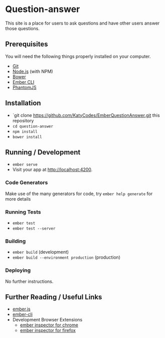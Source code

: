 # Question-answer

This site is a place for users to ask questions and have other users answer those questions.

## Prerequisites

You will need the following things properly installed on your computer.

* [Git](http://git-scm.com/)
* [Node.js](http://nodejs.org/) (with NPM)
* [Bower](http://bower.io/)
* [Ember CLI](http://ember-cli.com/)
* [PhantomJS](http://phantomjs.org/)

## Installation

* `git clone https://github.com/KatyCodes/EmberQuestionAnswer.git this repository
* `cd question-answer`
* `npm install`
* `bower install`

## Running / Development

* `ember serve`
* Visit your app at [http://localhost:4200](http://localhost:4200).

### Code Generators

Make use of the many generators for code, try `ember help generate` for more details

### Running Tests

* `ember test`
* `ember test --server`

### Building

* `ember build` (development)
* `ember build --environment production` (production)

### Deploying

No further instructions.

## Further Reading / Useful Links

* [ember.js](http://emberjs.com/)
* [ember-cli](http://ember-cli.com/)
* Development Browser Extensions
  * [ember inspector for chrome](https://chrome.google.com/webstore/detail/ember-inspector/bmdblncegkenkacieihfhpjfppoconhi)
  * [ember inspector for firefox](https://addons.mozilla.org/en-US/firefox/addon/ember-inspector/)
